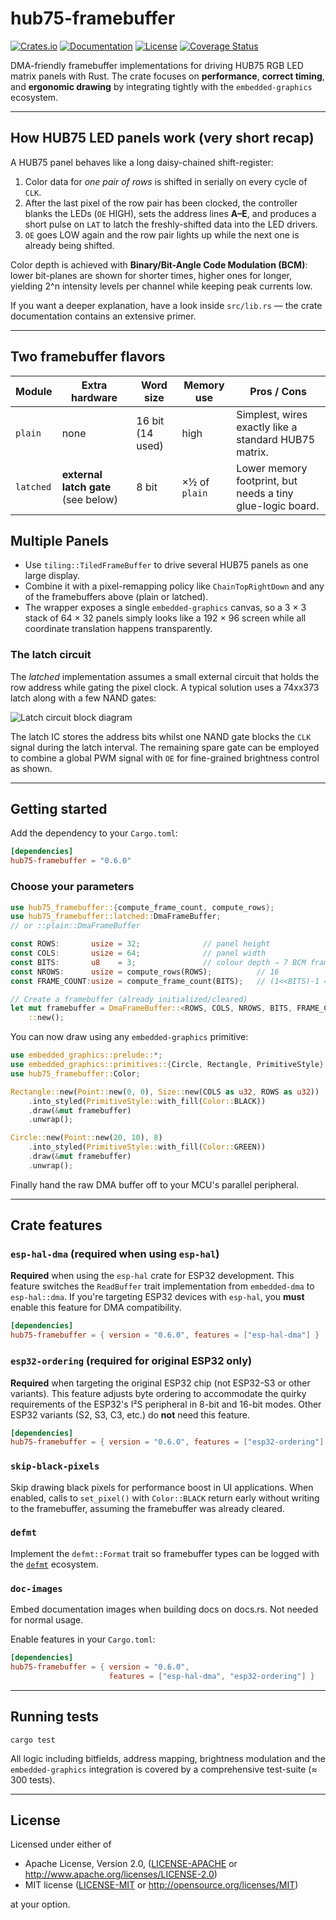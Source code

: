 # hub75-framebuffer

[![Crates.io](https://img.shields.io/crates/v/hub75-framebuffer.svg)](https://crates.io/crates/hub75-framebuffer)
[![Documentation](https://docs.rs/hub75-framebuffer/badge.svg)](https://docs.rs/hub75-framebuffer)
[![License](https://img.shields.io/badge/license-MIT%2FApache--2.0-blue.svg)](README.md)
[![Coverage Status](https://coveralls.io/repos/github/liebman/hub75-framebuffer/badge.svg?branch=main)](https://coveralls.io/github/liebman/hub75-framebuffer?branch=main)

DMA-friendly framebuffer implementations for driving HUB75 RGB LED matrix
panels with Rust.  The crate focuses on **performance**, **correct timing**,
and **ergonomic drawing** by integrating tightly with the `embedded-graphics`
ecosystem.

---

## How HUB75 LED panels work (very short recap)

A HUB75 panel behaves like a long daisy-chained shift-register:

1. Color data for *one pair of rows* is shifted in serially on every cycle of `CLK`.
2. After the last pixel of the row pair has been clocked, the controller blanks
   the LEDs (`OE` HIGH), sets the address lines **A–E**, and produces a short
   pulse on `LAT` to latch the freshly-shifted data into the LED drivers.
3. `OE` goes LOW again and the row pair lights up while the next one is already
   being shifted.

Color depth is achieved with **Binary/Bit-Angle Code Modulation (BCM)**:
lower bit-planes are shown for shorter times, higher ones for longer, yielding
2^n intensity levels per channel while keeping peak currents low.

If you want a deeper explanation, have a look inside `src/lib.rs` — the crate
documentation contains an extensive primer.

---

## Two framebuffer flavors

| Module              | Extra hardware | Word size | Memory use | Pros / Cons |
|---------------------|----------------|-----------|------------|-------------|
| `plain`             | none           | 16 bit (14 used) | high       | Simplest, wires exactly like a standard HUB75 matrix. |
| `latched`           | **external latch gate** (see below) | 8 bit | ×½ of `plain` | Lower memory footprint, but needs a tiny glue-logic board. |

## Multiple Panels

- Use `tiling::TiledFrameBuffer` to drive several HUB75 panels as one large display.
- Combine it with a pixel-remapping policy like `ChainTopRightDown` and any of
  the framebuffers above (plain or latched).
- The wrapper exposes a single `embedded-graphics` canvas, so a 3 × 3 stack of
  64 × 32 panels simply looks like a 192 × 96 screen while all coordinate translation happens transparently.

### The latch circuit

The *latched* implementation assumes a small external circuit that holds the
row address while gating the pixel clock.  A typical solution uses a 74xx373
latch along with a few NAND gates:

![Latch circuit block diagram](images/latch-circuit.png)

The latch IC stores the address bits whilst one NAND gate blocks the `CLK`
signal during the latch interval.  The remaining spare gate can be employed
to combine a global PWM signal with `OE` for fine-grained brightness control
as shown.

---

## Getting started

Add the dependency to your `Cargo.toml`:

```toml
[dependencies]
hub75-framebuffer = "0.6.0"
```

### Choose your parameters

```rust
use hub75_framebuffer::{compute_frame_count, compute_rows};
use hub75_framebuffer::latched::DmaFrameBuffer; 
// or ::plain::DmaFrameBuffer

const ROWS:       usize = 32;              // panel height
const COLS:       usize = 64;              // panel width
const BITS:       u8    = 3;               // colour depth ⇒ 7 BCM frames
const NROWS:      usize = compute_rows(ROWS);          // 16
const FRAME_COUNT:usize = compute_frame_count(BITS);   // (1<<BITS)-1 = 7

// Create a framebuffer (already initialized/cleared)
let mut framebuffer = DmaFrameBuffer::<ROWS, COLS, NROWS, BITS, FRAME_COUNT>
    ::new();
```

You can now draw using any `embedded-graphics` primitive:

```rust
use embedded_graphics::prelude::*;
use embedded_graphics::primitives::{Circle, Rectangle, PrimitiveStyle};
use hub75_framebuffer::Color;

Rectangle::new(Point::new(0, 0), Size::new(COLS as u32, ROWS as u32))
    .into_styled(PrimitiveStyle::with_fill(Color::BLACK))
    .draw(&mut framebuffer)
    .unwrap();

Circle::new(Point::new(20, 10), 8)
    .into_styled(PrimitiveStyle::with_fill(Color::GREEN))
    .draw(&mut framebuffer)
    .unwrap();
```

Finally hand the raw DMA buffer off to your MCU's parallel peripheral.

---

## Crate features

### `esp-hal-dma` (required when using `esp-hal`)

**Required** when using the `esp-hal` crate for ESP32 development. This
feature switches the `ReadBuffer` trait implementation from `embedded-dma`
to `esp-hal::dma`. If you're targeting ESP32 devices with `esp-hal`, you
**must** enable this feature for DMA compatibility.

```toml
[dependencies]
hub75-framebuffer = { version = "0.6.0", features = ["esp-hal-dma"] }
```

### `esp32-ordering` (required for original ESP32 only)

**Required** when targeting the original ESP32 chip (not ESP32-S3 or other
variants). This feature adjusts byte ordering to accommodate the quirky
requirements of the ESP32's I²S peripheral in 8-bit and 16-bit modes. Other
ESP32 variants (S2, S3, C3, etc.) do **not** need this feature.

```toml
[dependencies]
hub75-framebuffer = { version = "0.6.0", features = ["esp32-ordering"] }
```

### `skip-black-pixels`

Skip drawing black pixels for performance boost in UI applications. When
enabled, calls to `set_pixel()` with `Color::BLACK` return early without
writing to the framebuffer, assuming the framebuffer was already cleared.

### `defmt`

Implement the `defmt::Format` trait so framebuffer types can be logged with
the [`defmt`](https://github.com/knurling-rs/defmt) ecosystem.

### `doc-images`

Embed documentation images when building docs on docs.rs. Not needed for
normal usage.

Enable features in your `Cargo.toml`:

```toml
[dependencies]
hub75-framebuffer = { version = "0.6.0", 
                      features = ["esp-hal-dma", "esp32-ordering"] }
```

---

## Running tests

```shell
cargo test
```

All logic including bitfields, address mapping, brightness modulation and
the `embedded-graphics` integration is covered by a comprehensive test-suite
(≈ 300 tests).

---

## License

Licensed under either of

* Apache License, Version 2.0, ([LICENSE-APACHE](LICENSE-APACHE) or
  <http://www.apache.org/licenses/LICENSE-2.0>)
* MIT license ([LICENSE-MIT](LICENSE-MIT) or
  <http://opensource.org/licenses/MIT>)

at your option.
